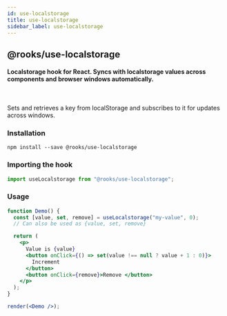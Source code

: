 ```yaml
---
id: use-localstorage
title: use-localstorage
sidebar_label: use-localstorage
---
```


## @rooks/use-localstorage

#### Localstorage hook for React. Syncs with localstorage values across components and browser windows automatically.

<br/>

   



Sets and retrieves a key from localStorage and subscribes to it for updates across windows.

### Installation

    npm install --save @rooks/use-localstorage

### Importing the hook

```javascript
import useLocalstorage from "@rooks/use-localstorage";
```

### Usage

```jsx
function Demo() {
  const [value, set, remove] = useLocalstorage("my-value", 0);
  // Can also be used as {value, set, remove}

  return (
    <p>
      Value is {value}
      <button onClick={() => set(value !== null ? value + 1 : 0)}>
        Increment
      </button>
      <button onClick={remove}>Remove </button>
    </p>
  );
}

render(<Demo />);
```

    